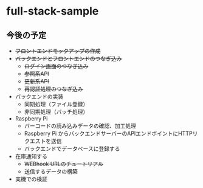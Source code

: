 # full-stack-sample
## 今後の予定
- ~~フロントエンドモックアップの作成~~
- ~~バックエンドとフロントエンドのつなぎ込み~~
    - ~~ログイン画面のつなぎ込み~~
    - ~~参照系API~~
    - ~~更新系API~~
    - ~~再認証処理のつなぎ込み~~
- バックエンドの実装
    - 同期処理（ファイル登録）
    - 非同期処理（バッチ処理）
- Raspberry Pi
    - バーコードの読み込みデータの確認、加工処理
    - Raspberry Pi からバックエンドサーバーのAPIエンドポイントにHTTPリクエストを送信
    - バックエンドでデータベースに登録する
- 在庫通知する
    - ~~WEBhook URLのチュートリアル~~
    - 送信するデータの構築
- 実機での検証
